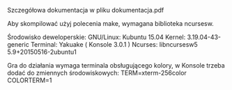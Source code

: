 Szczegółowa dokumentacja w pliku dokumentacja.pdf

Aby skompilować użyj polecenia make, wymagana biblioteka ncursesw.

Środowisko deweloperskie:
GNU/Linux: Kubuntu 15.04
Kernel: 3.19.04-43-generic
Terminal: Yakuake ( Konsole 3.0.1 )
Ncurses: libncursesw5 5.9+20150516-2ubuntu1

Gra do działania wymaga terminala obsługującego kolory, w Konsole trzeba dodać do zmiennych środowiskowych:
TERM=xterm-256color
COLORTERM=1
